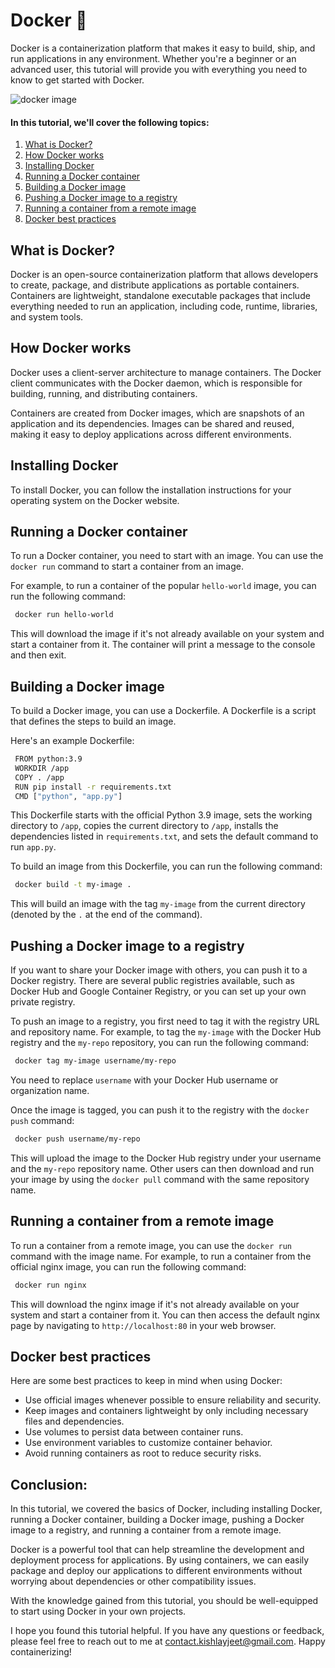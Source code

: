 # Docker 🐬

Docker is a containerization platform that makes it easy to build, ship, and run applications in any environment. Whether you're a beginner or an advanced user, this tutorial will provide you with everything you need to know to get started with Docker.

![docker image](https://imgur.com/9UqzhD8.png)

#### In this tutorial, we'll cover the following topics:

1. [What is Docker?](#what-is-docker?)
2. [How Docker works](#how-docker-works)
3. [Installing Docker](#installing-docker)
4. [Running a Docker container](#running-a-docker-container)
5. [Building a Docker image](#building-a-docker-image)
6. [Pushing a Docker image to a registry](#pushing-a-docker-image-to-a-registry)
7. [Running a container from a remote image](#running-a-container-from-a-remote-image)
8. [Docker best practices](#docker-best-practices)

## What is Docker?

Docker is an open-source containerization platform that allows developers to create, package, and distribute applications as portable containers. Containers are lightweight, standalone executable packages that include everything needed to run an application, including code, runtime, libraries, and system tools.

## How Docker works

Docker uses a client-server architecture to manage containers. The Docker client communicates with the Docker daemon, which is responsible for building, running, and distributing containers.

Containers are created from Docker images, which are snapshots of an application and its dependencies. Images can be shared and reused, making it easy to deploy applications across different environments.

## Installing Docker

To install Docker, you can follow the installation instructions for your operating system on the Docker website.

## Running a Docker container

To run a Docker container, you need to start with an image. You can use the `docker run` command to start a container from an image.

For example, to run a container of the popular `hello-world` image, you can run the following command:

```bash
 docker run hello-world
```

This will download the image if it's not already available on your system and start a container from it. The container will print a message to the console and then exit.

## Building a Docker image

To build a Docker image, you can use a Dockerfile. A Dockerfile is a script that defines the steps to build an image.

Here's an example Dockerfile:

```bash
 FROM python:3.9
 WORKDIR /app
 COPY . /app
 RUN pip install -r requirements.txt
 CMD ["python", "app.py"]
```

This Dockerfile starts with the official Python 3.9 image, sets the working directory to `/app`, copies the current directory to `/app`, installs the dependencies listed in `requirements.txt`, and sets the default command to run `app.py`.

To build an image from this Dockerfile, you can run the following command:

```bash
 docker build -t my-image .
```

This will build an image with the tag `my-image` from the current directory (denoted by the `.` at the end of the command).

## Pushing a Docker image to a registry

If you want to share your Docker image with others, you can push it to a Docker registry. There are several public registries available, such as Docker Hub and Google Container Registry, or you can set up your own private registry.

To push an image to a registry, you first need to tag it with the registry URL and repository name. For example, to tag the `my-image` with the Docker Hub registry and the `my-repo` repository, you can run the following command:

```bash
 docker tag my-image username/my-repo
```

You need to replace `username` with your Docker Hub username or organization name.

Once the image is tagged, you can push it to the registry with the `docker push` command:

```bash
 docker push username/my-repo
```

This will upload the image to the Docker Hub registry under your username and the `my-repo` repository name. Other users can then download and run your image by using the `docker pull` command with the same repository name.

## Running a container from a remote image

To run a container from a remote image, you can use the `docker run` command with the image name. For example, to run a container from the official nginx image, you can run the following command:

```bash
 docker run nginx
```

This will download the nginx image if it's not already available on your system and start a container from it. You can then access the default nginx page by navigating to `http://localhost:80` in your web browser.

## Docker best practices

Here are some best practices to keep in mind when using Docker:

- Use official images whenever possible to ensure reliability and security.
- Keep images and containers lightweight by only including necessary files and dependencies.
- Use volumes to persist data between container runs.
- Use environment variables to customize container behavior.
- Avoid running containers as root to reduce security risks.

## Conclusion:

In this tutorial, we covered the basics of Docker, including installing Docker, running a Docker container, building a Docker image, pushing a Docker image to a registry, and running a container from a remote image.

Docker is a powerful tool that can help streamline the development and deployment process for applications. By using containers, we can easily package and deploy our applications to different environments without worrying about dependencies or other compatibility issues.

With the knowledge gained from this tutorial, you should be well-equipped to start using Docker in your own projects.

I hope you found this tutorial helpful. If you have any questions or feedback, please feel free to reach out to me at contact.kishlayjeet@gmail.com. Happy containerizing!
